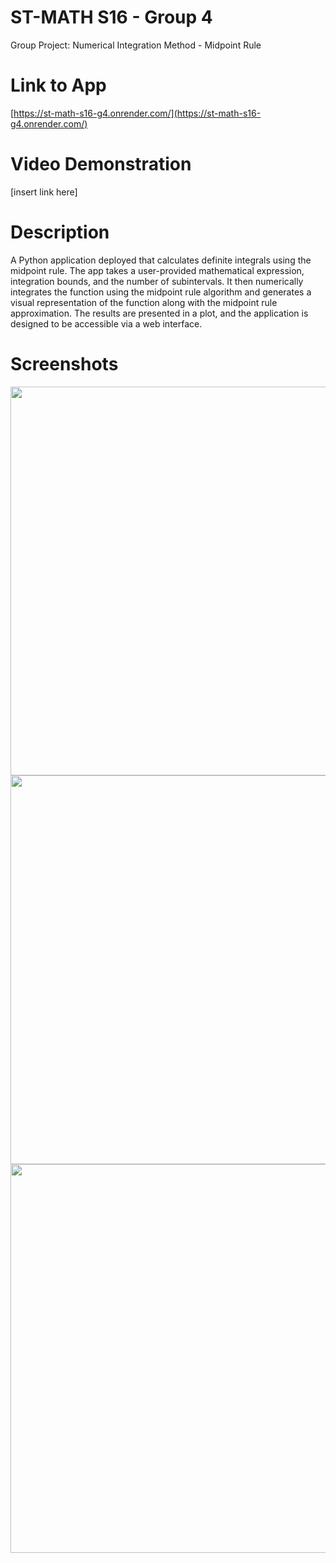 # ST-MATH S16 - Group 4
Group Project: Numerical Integration Method - Midpoint Rule

# Link to App
[https://st-math-s16-g4.onrender.com/](https://st-math-s16-g4.onrender.com/)

# Video Demonstration
[insert link here]

# Description
A Python application deployed that calculates definite integrals using the midpoint rule. The app takes a user-provided mathematical expression, integration bounds, and the number of subintervals. It then numerically integrates the function using the midpoint rule algorithm and generates a visual representation of the function along with the midpoint rule approximation. The results are presented in a plot, and the application is designed to be accessible via a web interface.

# Screenshots
<img src = "https://cdn.discordapp.com/attachments/1179818614786887791/1180497521496313937/Screenshot1.png" width = 1152 height = 622>
<img src = "https://cdn.discordapp.com/attachments/1179818614786887791/1180497529972998264/Screenshot2.png" width = 1152 height = 622>
<img src = "https://cdn.discordapp.com/attachments/1179818614786887791/1180497537807962232/Screenshot3.png" width = 1152 height = 622>
